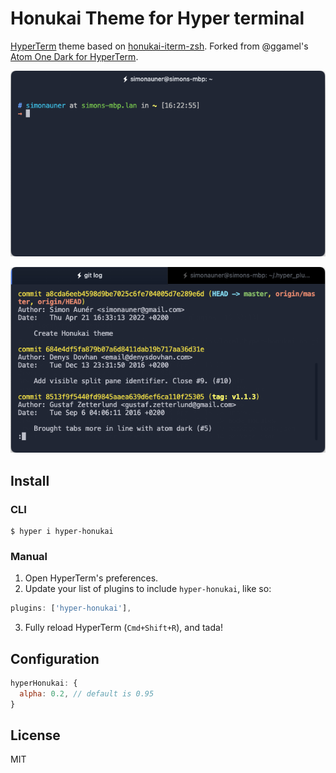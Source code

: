 # Honukai Theme for Hyper terminal

[HyperTerm](https://hyperterm.org) theme based on [honukai-iterm-zsh](https://github.com/oskarkrawczyk/honukai-iterm-zsh). Forked from @ggamel's [Atom One Dark for HyperTerm](https://github.com/ggamel/hyper-one-dark).

![Screenshot at start](https://raw.githubusercontent.com/simonauner/hyper-honukai/master/demo/start.png)

![Screenshot with tabs](https://raw.githubusercontent.com/simonauner/hyper-honukai/master/demo/tabbed.png)

## Install

### CLI

```terminal
$ hyper i hyper-honukai
```

### Manual

1. Open HyperTerm's preferences.
2. Update your list of plugins to include `hyper-honukai`, like so:

```js
plugins: ['hyper-honukai'],
```

3. Fully reload HyperTerm (`Cmd+Shift+R`), and tada!

## Configuration

```js
hyperHonukai: {
  alpha: 0.2, // default is 0.95
}
```

## License

MIT
